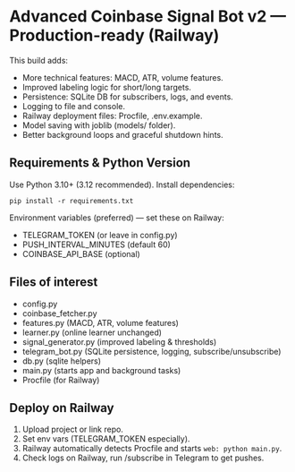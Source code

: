 Advanced Coinbase Signal Bot v2 — Production-ready (Railway)
===========================================================

This build adds:
- More technical features: MACD, ATR, volume features.
- Improved labeling logic for short/long targets.
- Persistence: SQLite DB for subscribers, logs, and events.
- Logging to file and console.
- Railway deployment files: Procfile, .env.example.
- Model saving with joblib (models/ folder).
- Better background loops and graceful shutdown hints.

Requirements & Python Version
-----------------------------
Use Python 3.10+ (3.12 recommended). Install dependencies:
```
pip install -r requirements.txt
```

Environment variables (preferred) — set these on Railway:
- TELEGRAM_TOKEN (or leave in config.py)
- PUSH_INTERVAL_MINUTES (default 60)
- COINBASE_API_BASE (optional)

Files of interest
-----------------
- config.py
- coinbase_fetcher.py
- features.py (MACD, ATR, volume features)
- learner.py (online learner unchanged)
- signal_generator.py (improved labeling & thresholds)
- telegram_bot.py (SQLite persistence, logging, subscribe/unsubscribe)
- db.py (sqlite helpers)
- main.py (starts app and background tasks)
- Procfile (for Railway)

Deploy on Railway
-----------------
1. Upload project or link repo.
2. Set env vars (TELEGRAM_TOKEN especially).
3. Railway automatically detects Procfile and starts `web: python main.py`.
4. Check logs on Railway, run /subscribe in Telegram to get pushes.
